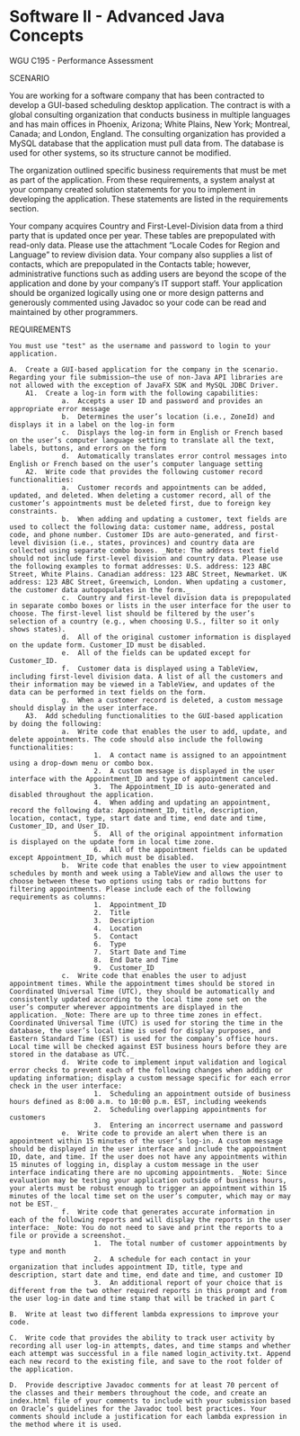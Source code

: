 # Software II - Advanced Java Concepts

WGU C195 - Performance Assessment

SCENARIO

You are working for a software company that has been contracted to develop a GUI-based scheduling desktop application. The contract is with a global consulting organization that conducts business in multiple languages and has main offices in Phoenix, Arizona; White Plains, New York; Montreal, Canada; and London, England. The consulting organization has provided a MySQL database that the application must pull data from. The database is used for other systems, so its structure cannot be modified.

The organization outlined specific business requirements that must be met as part of the application. From these requirements, a system analyst at your company created solution statements for you to implement in developing the application. These statements are listed in the requirements section.

Your company acquires Country and First-Level-Division data from a third party that is updated once per year. These tables are prepopulated with read-only data. Please use the attachment “Locale Codes for Region and Language” to review division data. Your company also supplies a list of contacts, which are prepopulated in the Contacts table; however, administrative functions such as adding users are beyond the scope of the application and done by your company’s IT support staff. Your application should be organized logically using one or more design patterns and generously commented using Javadoc so your code can be read and maintained by other programmers.

REQUIREMENTS

    You must use "test" as the username and password to login to your application.

    A.  Create a GUI-based application for the company in the scenario. Regarding your file submission—the use of non-Java API libraries are not allowed with the exception of JavaFX SDK and MySQL JDBC Driver.
        A1.  Create a log-in form with the following capabilities:
                 a.  Accepts a user ID and password and provides an appropriate error message
                 b.  Determines the user’s location (i.e., ZoneId) and displays it in a label on the log-in form
                 c.  Displays the log-in form in English or French based on the user’s computer language setting to translate all the text, labels, buttons, and errors on the form
                 d.  Automatically translates error control messages into English or French based on the user’s computer language setting
        A2.  Write code that provides the following customer record functionalities:
                 a.  Customer records and appointments can be added, updated, and deleted. When deleting a customer record, all of the customer’s appointments must be deleted first, due to foreign key constraints.
                 b.  When adding and updating a customer, text fields are used to collect the following data: customer name, address, postal code, and phone number. Customer IDs are auto-generated, and first-level division (i.e., states, provinces) and country data are collected using separate combo boxes. _Note: The address text field should not include first-level division and country data. Please use the following examples to format addresses: U.S. address: 123 ABC Street, White Plains. Canadian address: 123 ABC Street, Newmarket. UK address: 123 ABC Street, Greenwich, London. When updating a customer, the customer data autopopulates in the form._
                 c.  Country and first-level division data is prepopulated in separate combo boxes or lists in the user interface for the user to choose. The first-level list should be filtered by the user’s selection of a country (e.g., when choosing U.S., filter so it only shows states).
                 d.  All of the original customer information is displayed on the update form. Customer_ID must be disabled.
                 e.  All of the fields can be updated except for Customer_ID.
                 f.  Customer data is displayed using a TableView, including first-level division data. A list of all the customers and their information may be viewed in a TableView, and updates of the data can be performed in text fields on the form.
                 g.  When a customer record is deleted, a custom message should display in the user interface.
        A3.  Add scheduling functionalities to the GUI-based application by doing the following: 
                 a.  Write code that enables the user to add, update, and delete appointments. The code should also include the following functionalities:
                         1.  A contact name is assigned to an appointment using a drop-down menu or combo box.
                         2.  A custom message is displayed in the user interface with the Appointment_ID and type of appointment canceled.
                         3.  The Appointment_ID is auto-generated and disabled throughout the application.
                         4.  When adding and updating an appointment, record the following data: Appointment_ID, title, description, location, contact, type, start date and time, end date and time, Customer_ID, and User_ID.
                         5.  All of the original appointment information is displayed on the update form in local time zone.
                         6.  All of the appointment fields can be updated except Appointment_ID, which must be disabled.
                 b.  Write code that enables the user to view appointment schedules by month and week using a TableView and allows the user to choose between these two options using tabs or radio buttons for filtering appointments. Please include each of the following requirements as columns:
                         1.  Appointment_ID
                         2.  Title
                         3.  Description
                         4.  Location
                         5.  Contact
                         6.  Type
                         7.  Start Date and Time
                         8.  End Date and Time
                         9.  Customer_ID
                 c.  Write code that enables the user to adjust appointment times. While the appointment times should be stored in Coordinated Universal Time (UTC), they should be automatically and consistently updated according to the local time zone set on the user’s computer wherever appointments are displayed in the application. _Note: There are up to three time zones in effect. Coordinated Universal Time (UTC) is used for storing the time in the database, the user’s local time is used for display purposes, and Eastern Standard Time (EST) is used for the company’s office hours. Local time will be checked against EST business hours before they are stored in the database as UTC._
                 d.  Write code to implement input validation and logical error checks to prevent each of the following changes when adding or updating information; display a custom message specific for each error check in the user interface:
                         1.  Scheduling an appointment outside of business hours defined as 8:00 a.m. to 10:00 p.m. EST, including weekends
                         2.  Scheduling overlapping appointments for customers
                         3.  Entering an incorrect username and password
                 e.  Write code to provide an alert when there is an appointment within 15 minutes of the user’s log-in. A custom message should be displayed in the user interface and include the appointment ID, date, and time. If the user does not have any appointments within 15 minutes of logging in, display a custom message in the user interface indicating there are no upcoming appointments. _Note: Since evaluation may be testing your application outside of business hours, your alerts must be robust enough to trigger an appointment within 15 minutes of the local time set on the user’s computer, which may or may not be EST._
                 f.  Write code that generates accurate information in each of the following reports and will display the reports in the user interface: _Note: You do not need to save and print the reports to a file or provide a screenshot._
                         1.  The total number of customer appointments by type and month
                         2.  A schedule for each contact in your organization that includes appointment ID, title, type and description, start date and time, end date and time, and customer ID
                         3.  An additional report of your choice that is different from the two other required reports in this prompt and from the user log-in date and time stamp that will be tracked in part C

    B.  Write at least two different lambda expressions to improve your code.

    C.  Write code that provides the ability to track user activity by recording all user log-in attempts, dates, and time stamps and whether each attempt was successful in a file named login_activity.txt. Append each new record to the existing file, and save to the root folder of the application.

    D.  Provide descriptive Javadoc comments for at least 70 percent of the classes and their members throughout the code, and create an index.html file of your comments to include with your submission based on Oracle’s guidelines for the Javadoc tool best practices. Your comments should include a justification for each lambda expression in the method where it is used.

